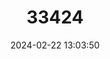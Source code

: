 ---
title: "33424"
category: "Shorea macrantha"
draft: false
date: 2024-02-22 13:03:50
languages:
  Malay: ["engkabang bungkus", "Kepong hantu"]
---